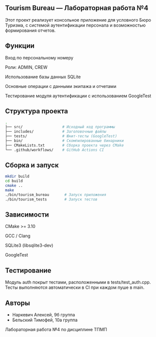 ## Tourism Bureau — Лабораторная работа №4
Этот проект реализует консольное приложение для условного Бюро Туризма, с системой аутентификации персонала и возможностью формирования отчетов.

## Функции
Вход по персональному номеру

Роли: ADMIN, CREW

Использование базы данных SQLite

Основные операции с данными экипажа и отчетами

Тестирование модуля аутентификации с использованием GoogleTest

## Структура проекта
```bash
.
├── src/                  # Исходный код программы
├── includes/             # Заголовочные файлы
├── tests/                # Юнит-тесты (GoogleTest)
├── bin/                  # Скомпилированные бинарники
├── CMakeLists.txt        # Сборка проекта через CMake
└── .github/workflows/    # GitHub Actions CI
```

## Сборка и запуск
```bash
mkdir build
cd build
cmake ..
make
./bin/tourism_bureau       # Запуск приложения
./bin/tourism_tests        # Запуск тестов
```
## Зависимости
CMake >= 3.10

GCC / Clang

SQLite3 (libsqlite3-dev)

GoogleTest



## Тестирование
Модуль auth покрыт тестами, расположенными в tests/test_auth.cpp. Тесты выполняются автоматически в CI при каждом пуше в main.

## Авторы
- Наркевич Алексей, 9б группа
- Бельский Тимофей, 10а группа

Лабораторная работа №4 по дисциплине ТПМП
